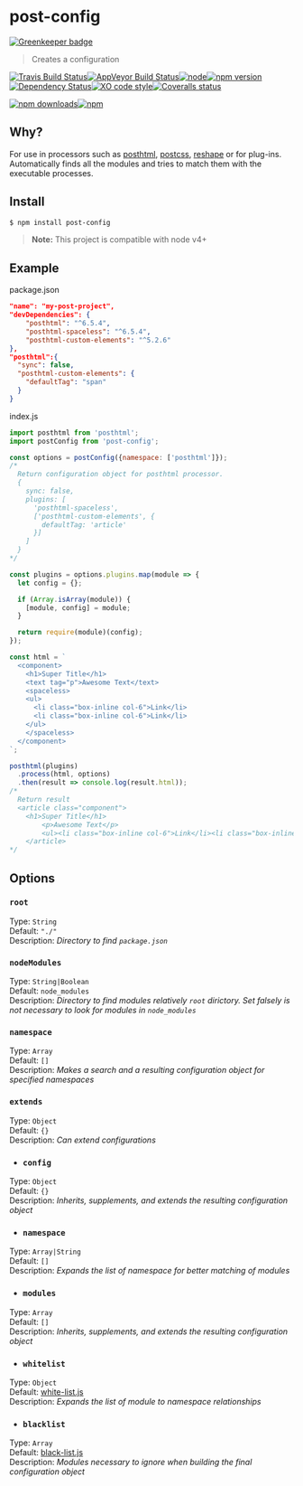 # post-config

[![Greenkeeper badge](https://badges.greenkeeper.io/post-org/post-config.svg)](https://greenkeeper.io/)

> Creates a configuration

[![Travis Build Status](https://img.shields.io/travis/post-org/post-config/master.svg?style=flat-square&label=unix)](https://travis-ci.org/GitScrum/post-config)[![AppVeyor Build Status](https://img.shields.io/appveyor/ci/GitScrum/post-config/master.svg?style=flat-square&label=windows)](https://ci.appveyor.com/project/GitScrum/post-config)[![node](https://img.shields.io/node/v/post-sequence.svg?maxAge=2592000&style=flat-square)]()[![npm version](https://img.shields.io/npm/v/post-config.svg?style=flat-square)](https://www.npmjs.com/package/post-config)[![Dependency Status](https://david-dm.org/post-org/post-config.svg?style=flat-square)](https://david-dm.org/post-org/post-config)[![XO code style](https://img.shields.io/badge/code_style-XO-5ed9c7.svg?style=flat-square)](https://github.com/sindresorhus/xo)[![Coveralls status](https://img.shields.io/coveralls/post-org/post-config.svg?style=flat-square)](https://coveralls.io/r/GitScrum/post-config)

[![npm downloads](https://img.shields.io/npm/dm/post-config.svg?style=flat-square)](https://www.npmjs.com/package/post-config)[![npm](https://img.shields.io/npm/dt/post-config.svg?style=flat-square)](https://www.npmjs.com/package/post-config)

## Why?
For use in processors such as [posthtml](https://github.com/posthtml/posthtml), [postcss](https://github.com/postcss/postcss), [reshape](https://github.com/reshape/reshape) or for plug-ins. Automatically finds all the modules and tries to match them with the executable processes.

## Install

```bash
$ npm install post-config 
```
> **Note:** This project is compatible with node v4+

## Example
package.json  
```json
"name": "my-post-project",
"devDependencies": {
    "posthtml": "^6.5.4",
    "posthtml-spaceless": "^6.5.4",
    "posthtml-custom-elements": "^5.2.6"
},
"posthtml":{
  "sync": false,
  "posthtml-custom-elements": {
    "defaultTag": "span"
  }
}
```

index.js  
```js
import posthtml from 'posthtml';
import postConfig from 'post-config';

const options = postConfig({namespace: ['posthtml']});
/*
  Return configuration object for posthtml processor.
  {
    sync: false,
    plugins: [
      'posthtml-spaceless',
      ['posthtml-custom-elements', {
        defaultTag: 'article'
      }]
    ]
  }
*/

const plugins = options.plugins.map(module => {
  let config = {};

  if (Array.isArray(module)) {
    [module, config] = module;
  }

  return require(module)(config);
});

const html = `
  <component>
    <h1>Super Title</h1>
    <text tag="p">Awesome Text</text>
    <spaceless>
    <ul>
      <li class="box-inline col-6">Link</li>
      <li class="box-inline col-6">Link</li>
    </ul>
    </spaceless>
  </component>
`;

posthtml(plugins)
  .process(html, options)
  .then(result => console.log(result.html));
/*
  Return result
  <article class="component">
    <h1>Super Title</h1>
        <p>Awesome Text</p>
        <ul><li class="box-inline col-6">Link</li><li class="box-inline col-6">Link</li></ul>
    </article>
*/
```


## Options
### `root`
Type: `String`  
Default: `"./"`  
Description: *Directory to find `package.json`*

### `nodeModules`
Type: `String|Boolean`  
Default: `node_modules`  
Description: *Directory to find modules relatively `root` dirictory. Set falsely is not necessary to look for modules in `node_modules`*

### `namespace`  
Type: `Array`  
Default: `[]`  
Description: *Makes a search and a resulting configuration object for specified namespaces*

### `extends`
Type: `Object`  
Default: `{}`  
Description: *Can extend configurations*

  - ### `config`
  Type: `Object`  
  Default: `{}`  
  Description: *Inherits, supplements, and extends the resulting configuration object*

  - ### `namespace`
  Type: `Array|String`  
  Default: `[]`  
  Description: *Expands the list of namespace for better matching of modules*

  - ### `modules`
  Type: `Array`  
  Default: `[]`  
  Description: *Inherits, supplements, and extends the resulting configuration object*

  - ### `whitelist`
  Type: `Object`  
  Default: [white-list.js](https://github.com/post-org/post-config/blob/master/src/white-list.js)  
  Description: *Expands the list of module to namespace relationships*

  - ### `blacklist`
  Type: `Array`  
  Default: [black-list.js](https://github.com/post-org/post-config/blob/master/src/black-list.js)  
  Description: *Modules necessary to ignore when building the final configuration object*

